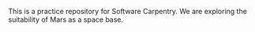 This is a practice repository for Software Carpentry. We are exploring the suitability of Mars as a space base.
